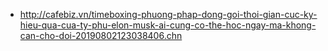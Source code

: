 - http://cafebiz.vn/timeboxing-phuong-phap-dong-goi-thoi-gian-cuc-ky-hieu-qua-cua-ty-phu-elon-musk-ai-cung-co-the-hoc-ngay-ma-khong-can-cho-doi-20190802123038406.chn

